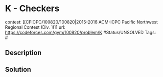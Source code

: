 # K - Checkers

contest: [[CFICPC/100820/100820|2015-2016 ACM-ICPC Pacific Northwest Regional Contest (Div. 1)]]
url: https://codeforces.com/gym/100820/problem/K
#Status/UNSOLVED
Tags: #

## Description

## Solution

